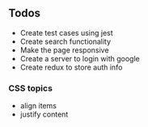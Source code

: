 ## Todos
- Create test cases using jest
- Create search functionality
- Make the page responsive
- Create a server to login with google
- Create redux to store auth info

### CSS topics
- align items
- justify content